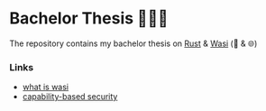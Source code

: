 # Bachelor Thesis 👨🏻‍🎓

The repository contains my bachelor thesis on [Rust](https://www.rust-lang.org/it) & [Wasi](https://wasi.dev/) (🦀 & 🌐)
### Links

- [what is wasi](https://www.infoq.com/presentations/wasi-system-interface/)
- [capability-based security](https://en.wikipedia.org/wiki/Capability-based_security)
